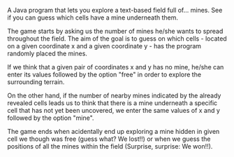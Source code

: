 
A Java program that lets you explore a text-based field full of... mines. See if you can guess which cells have a mine underneath them.

The game starts by asking us the number of mines he/she wants to spread throughout the field. The aim of the goal is to guess on which cells - located on a given coordinate x and a given coordinate y - has the program randomly placed the mines. 

If we think that a given pair of coordinates x and y has no mine, he/she can enter its values followed by the option "free" in order to explore the surrounding terrain. 

On the other hand, if the number of nearby mines indicated by the already revealed cells leads us to think that there is a mine underneath a specific cell that has not yet been uncovered, we enter the same values of x and y followed by the option "mine".

The game ends when acidentally end up exploring a mine hidden in given cell we though was free (guess what? We lost!!) or when we guess the positions of all the mines within the field (Surprise, surprise: We won!!).